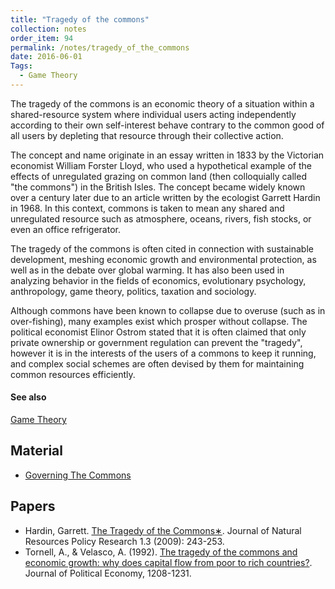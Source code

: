 ```yaml
---
title: "Tragedy of the commons"
collection: notes
order_item: 94
permalink: /notes/tragedy_of_the_commons
date: 2016-06-01
Tags:
  - Game Theory
---
```


The tragedy of the commons is an economic theory of a situation within a shared-resource system where individual users acting independently according to their own self-interest behave contrary to the common good of all users by depleting that resource through their collective action.

The concept and name originate in an essay written in 1833 by the Victorian economist William Forster Lloyd, who used a hypothetical example of the effects of unregulated grazing on common land (then colloquially called "the commons") in the British Isles. The concept became widely known over a century later due to an article written by the ecologist Garrett Hardin in 1968. In this context, commons is taken to mean any shared and unregulated resource such as atmosphere, oceans, rivers, fish stocks, or even an office refrigerator.

The tragedy of the commons is often cited in connection with sustainable development, meshing economic growth and environmental protection, as well as in the debate over global warming. It has also been used in analyzing behavior in the fields of economics, evolutionary psychology, anthropology, game theory, politics, taxation and sociology.

Although commons have been known to collapse due to overuse (such as in over-fishing), many examples exist which prosper without collapse. The political economist Elinor Ostrom stated that it is often claimed that only private ownership or government regulation can prevent the "tragedy", however it is in the interests of the users of a commons to keep it running, and complex social schemes are often devised by them for maintaining common resources efficiently.


#### See also
[Game Theory](/notes/game_theory)


## Material
* [Governing The Commons](http://www.forbes.com/2009/10/12/elinor-ostrom-commons-nobel-economics-opinions-contributors-vernon-l-smith.html)


## Papers
* Hardin, Garrett. [The Tragedy of the Commons∗](). Journal of Natural Resources Policy Research 1.3 (2009): 243-253.
* Tornell, A., & Velasco, A. (1992). [The tragedy of the commons and economic growth: why does capital flow from poor to rich countries?](http://www.aaron-tornell.com/s/7-The-tragedy-of-commons.pdf). Journal of Political Economy, 1208-1231.




